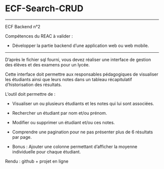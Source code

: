 # ECF-Search-CRUD
----------------------------------------------------------------------

ECF Backend n°2

Compétences du REAC à valider :

- Développer la partie backend d’une application web ou web
mobile.

----------------------------------------------------------------------

D’après le fichier sql fourni, vous devez réaliser une interface de
gestion des élèves et des examens pour un lycée.

Cette interface doit permettre aux responsables pédagogiques de visualiser les étudiants ainsi que leurs notes dans un tableau récapitulatif d’historisation 
des résultats.

L’outil doit permettre de :

- Visualiser un ou plusieurs étudiants et les notes qui lui sont associées.

- Rechercher un étudiant par nom et/ou prénom.

- Modifier ou supprimer un étudiant et/ou ces notes.

- Comprendre une pagination pour ne pas présenter plus de 6 résultats par page.

- Bonus : Ajouter une colonne permettant d’afficher la
moyenne individuelle pour chaque étudiant.

Rendu : github + projet en ligne
